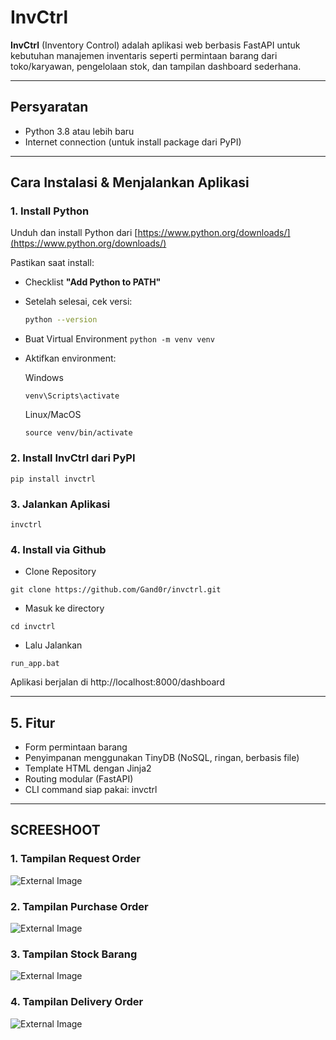 # InvCtrl

**InvCtrl** (Inventory Control) adalah aplikasi web berbasis FastAPI untuk kebutuhan manajemen inventaris seperti permintaan barang dari toko/karyawan, pengelolaan stok, dan tampilan dashboard sederhana.

---

## Persyaratan

- Python 3.8 atau lebih baru  
- Internet connection (untuk install package dari PyPI)

---

## Cara Instalasi & Menjalankan Aplikasi

### 1. Install Python

Unduh dan install Python dari [https://www.python.org/downloads/](https://www.python.org/downloads/)

Pastikan saat install:
- Checklist **"Add Python to PATH"**
- Setelah selesai, cek versi:
  ```bash
  python --version

- Buat Virtual Environment
  ```python -m venv venv```

- Aktifkan environment:
  
  Windows
  ```
  venv\Scripts\activate
  ```
  
  Linux/MacOS
  ```
  source venv/bin/activate
  ```
  
### 2. Install InvCtrl dari PyPI
  ```
  pip install invctrl
  ```
    

### 3. Jalankan Aplikasi
  ```
  invctrl
  ```

### 4. Install via Github

- Clone Repository
```
git clone https://github.com/Gand0r/invctrl.git
```
- Masuk ke directory
```
cd invctrl
```
- Lalu Jalankan
```
run_app.bat
```
Aplikasi berjalan di http://localhost:8000/dashboard

---

## 5. Fitur
  - Form permintaan barang
  - Penyimpanan menggunakan TinyDB (NoSQL, ringan, berbasis file)
  - Template HTML dengan Jinja2
  - Routing modular (FastAPI)
  - CLI command siap pakai: invctrl

---

## SCREESHOOT

### 1. Tampilan Request Order
![External Image](https://github.com/Gand0r/invctrl/blob/fc71fb6bc0267bd7cb314d7eeb587b44c76582f8/img/Tampilan%20RO.PNG)

### 2. Tampilan Purchase Order
![External Image](https://github.com/Gand0r/invctrl/blob/fc71fb6bc0267bd7cb314d7eeb587b44c76582f8/img/Tampilan%20PO.PNG)

### 3. Tampilan Stock Barang
![External Image](https://github.com/Gand0r/invctrl/blob/fc71fb6bc0267bd7cb314d7eeb587b44c76582f8/img/Tampilan%20Stock.PNG)

### 4. Tampilan Delivery Order
![External Image](https://github.com/Gand0r/invctrl/blob/fc71fb6bc0267bd7cb314d7eeb587b44c76582f8/img/Tampilan%20DO.PNG)
